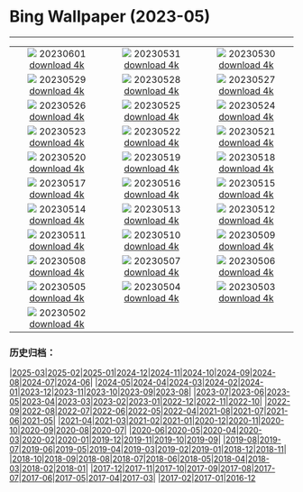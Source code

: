 # Bing Wallpaper (2023-05)
**************
| | | |
|:-:|:-:|:-:|
| ![](https://www.bing.com/th?id=OHR.ReefAwareness_FR-FR6730128355_1920x1080.jpg) 20230601 [download 4k](https://www.bing.com/th?id=OHR.ReefAwareness_FR-FR6730128355_UHD.jpg) | ![](https://www.bing.com/th?id=OHR.WorldOtterDay_FR-FR6635303643_1920x1080.jpg) 20230531 [download 4k](https://www.bing.com/th?id=OHR.WorldOtterDay_FR-FR6635303643_UHD.jpg) | ![](https://www.bing.com/th?id=OHR.HiddenBeach_FR-FR6570977941_1920x1080.jpg) 20230530 [download 4k](https://www.bing.com/th?id=OHR.HiddenBeach_FR-FR6570977941_UHD.jpg) |
| ![](https://www.bing.com/th?id=OHR.Antilles_FR-FR6506777411_1920x1080.jpg) 20230529 [download 4k](https://www.bing.com/th?id=OHR.Antilles_FR-FR6506777411_UHD.jpg) | ![](https://www.bing.com/th?id=OHR.FrenchTennis_FR-FR8649321439_1920x1080.jpg) 20230528 [download 4k](https://www.bing.com/th?id=OHR.FrenchTennis_FR-FR8649321439_UHD.jpg) | ![](https://www.bing.com/th?id=OHR.AloeDichotomum_FR-FR6374833550_1920x1080.jpg) 20230527 [download 4k](https://www.bing.com/th?id=OHR.AloeDichotomum_FR-FR6374833550_UHD.jpg) |
| ![](https://www.bing.com/th?id=OHR.WatSriSawai_FR-FR6804204523_1920x1080.jpg) 20230526 [download 4k](https://www.bing.com/th?id=OHR.WatSriSawai_FR-FR6804204523_UHD.jpg) | ![](https://www.bing.com/th?id=OHR.SaksunFaroe_FR-FR6129573896_1920x1080.jpg) 20230525 [download 4k](https://www.bing.com/th?id=OHR.SaksunFaroe_FR-FR6129573896_UHD.jpg) | ![](https://www.bing.com/th?id=OHR.OldFortress_FR-FR6019989198_1920x1080.jpg) 20230524 [download 4k](https://www.bing.com/th?id=OHR.OldFortress_FR-FR6019989198_UHD.jpg) |
| ![](https://www.bing.com/th?id=OHR.WesternBoxTurtle_FR-FR2003044235_1920x1080.jpg) 20230523 [download 4k](https://www.bing.com/th?id=OHR.WesternBoxTurtle_FR-FR2003044235_UHD.jpg) | ![](https://www.bing.com/th?id=OHR.BiodiverseCostaRica_FR-FR6284486896_1920x1080.jpg) 20230522 [download 4k](https://www.bing.com/th?id=OHR.BiodiverseCostaRica_FR-FR6284486896_UHD.jpg) | ![](https://www.bing.com/th?id=OHR.PontdArcole_FR-FR5695342336_1920x1080.jpg) 20230521 [download 4k](https://www.bing.com/th?id=OHR.PontdArcole_FR-FR5695342336_UHD.jpg) |
| ![](https://www.bing.com/th?id=OHR.EuropeanHoneybee_FR-FR5613899340_1920x1080.jpg) 20230520 [download 4k](https://www.bing.com/th?id=OHR.EuropeanHoneybee_FR-FR5613899340_UHD.jpg) | ![](https://www.bing.com/th?id=OHR.SumatranRhino_FR-FR5124240200_1920x1080.jpg) 20230519 [download 4k](https://www.bing.com/th?id=OHR.SumatranRhino_FR-FR5124240200_UHD.jpg) | ![](https://www.bing.com/th?id=OHR.MuseoSoumaya_FR-FR5141735106_1920x1080.jpg) 20230518 [download 4k](https://www.bing.com/th?id=OHR.MuseoSoumaya_FR-FR5141735106_UHD.jpg) |
| ![](https://www.bing.com/th?id=OHR.CormorantBridge_FR-FR6120224436_1920x1080.jpg) 20230517 [download 4k](https://www.bing.com/th?id=OHR.CormorantBridge_FR-FR6120224436_UHD.jpg) | ![](https://www.bing.com/th?id=OHR.FestivalCannes_FR-FR5682247225_1920x1080.jpg) 20230516 [download 4k](https://www.bing.com/th?id=OHR.FestivalCannes_FR-FR5682247225_UHD.jpg) | ![](https://www.bing.com/th?id=OHR.MorroJable_FR-FR4892451097_1920x1080.jpg) 20230515 [download 4k](https://www.bing.com/th?id=OHR.MorroJable_FR-FR4892451097_UHD.jpg) |
| ![](https://www.bing.com/th?id=OHR.ProcidaItaly_FR-FR4386022745_1920x1080.jpg) 20230514 [download 4k](https://www.bing.com/th?id=OHR.ProcidaItaly_FR-FR4386022745_UHD.jpg) | ![](https://www.bing.com/th?id=OHR.SonnyBonoPelicans_FR-FR4244110139_1920x1080.jpg) 20230513 [download 4k](https://www.bing.com/th?id=OHR.SonnyBonoPelicans_FR-FR4244110139_UHD.jpg) | ![](https://www.bing.com/th?id=OHR.WildLupine_FR-FR0066475130_1920x1080.jpg) 20230512 [download 4k](https://www.bing.com/th?id=OHR.WildLupine_FR-FR0066475130_UHD.jpg) |
| ![](https://www.bing.com/th?id=OHR.FootballField_FR-FR5351490022_1920x1080.jpg) 20230511 [download 4k](https://www.bing.com/th?id=OHR.FootballField_FR-FR5351490022_UHD.jpg) | ![](https://www.bing.com/th?id=OHR.CordouanLighthouse_FR-FR9014715232_1920x1080.jpg) 20230510 [download 4k](https://www.bing.com/th?id=OHR.CordouanLighthouse_FR-FR9014715232_UHD.jpg) | ![](https://www.bing.com/th?id=OHR.TheChaps_FR-FR4392259575_1920x1080.jpg) 20230509 [download 4k](https://www.bing.com/th?id=OHR.TheChaps_FR-FR4392259575_UHD.jpg) |
| ![](https://www.bing.com/th?id=OHR.Huitmai_FR-FR4054655770_1920x1080.jpg) 20230508 [download 4k](https://www.bing.com/th?id=OHR.Huitmai_FR-FR4054655770_UHD.jpg) | ![](https://www.bing.com/th?id=OHR.SealLaughing_FR-FR3690246135_1920x1080.jpg) 20230507 [download 4k](https://www.bing.com/th?id=OHR.SealLaughing_FR-FR3690246135_UHD.jpg) | ![](https://www.bing.com/th?id=OHR.HwangmaesanAzaleas_FR-FR3419632015_1920x1080.jpg) 20230506 [download 4k](https://www.bing.com/th?id=OHR.HwangmaesanAzaleas_FR-FR3419632015_UHD.jpg) |
| ![](https://www.bing.com/th?id=OHR.Popocatepetl_FR-FR3156820655_1920x1080.jpg) 20230505 [download 4k](https://www.bing.com/th?id=OHR.Popocatepetl_FR-FR3156820655_UHD.jpg) | ![](https://www.bing.com/th?id=OHR.RebelBase_FR-FR9127535893_1920x1080.jpg) 20230504 [download 4k](https://www.bing.com/th?id=OHR.RebelBase_FR-FR9127535893_UHD.jpg) | ![](https://www.bing.com/th?id=OHR.ThreeWildebeest_FR-FR9059959513_1920x1080.jpg) 20230503 [download 4k](https://www.bing.com/th?id=OHR.ThreeWildebeest_FR-FR9059959513_UHD.jpg) |
| ![](https://www.bing.com/th?id=OHR.KlostersSerneus_FR-FR8987474545_1920x1080.jpg) 20230502 [download 4k](https://www.bing.com/th?id=OHR.KlostersSerneus_FR-FR8987474545_UHD.jpg) |  |  |

### 历史归档：

|[2025-03](/../2025-03/2025-03.md)|[2025-02](/../2025-02/2025-02.md)|[2025-01](/../2025-01/2025-01.md)|[2024-12](/../2024-12/2024-12.md)|[2024-11](/../2024-11/2024-11.md)|[2024-10](/../2024-10/2024-10.md)|[2024-09](/../2024-09/2024-09.md)|[2024-08](/../2024-08/2024-08.md)|[2024-07](/../2024-07/2024-07.md)|[2024-06](/../2024-06/2024-06.md)|
|[2024-05](/../2024-05/2024-05.md)|[2024-04](/../2024-04/2024-04.md)|[2024-03](/../2024-03/2024-03.md)|[2024-02](/../2024-02/2024-02.md)|[2024-01](/../2024-01/2024-01.md)|[2023-12](/../2023-12/2023-12.md)|[2023-11](/../2023-11/2023-11.md)|[2023-10](/../2023-10/2023-10.md)|[2023-09](/../2023-09/2023-09.md)|[2023-08](/../2023-08/2023-08.md)|
|[2023-07](/../2023-07/2023-07.md)|[2023-06](/../2023-06/2023-06.md)|[2023-05](/2023-05.md)|[2023-04](/../2023-04/2023-04.md)|[2023-03](/../2023-03/2023-03.md)|[2023-02](/../2023-02/2023-02.md)|[2023-01](/../2023-01/2023-01.md)|[2022-12](/../2022-12/2022-12.md)|[2022-11](/../2022-11/2022-11.md)|[2022-10](/../2022-10/2022-10.md)|
|[2022-09](/../2022-09/2022-09.md)|[2022-08](/../2022-08/2022-08.md)|[2022-07](/../2022-07/2022-07.md)|[2022-06](/../2022-06/2022-06.md)|[2022-05](/../2022-05/2022-05.md)|[2022-04](/../2022-04/2022-04.md)|[2021-08](/../2021-08/2021-08.md)|[2021-07](/../2021-07/2021-07.md)|[2021-06](/../2021-06/2021-06.md)|[2021-05](/../2021-05/2021-05.md)|
|[2021-04](/../2021-04/2021-04.md)|[2021-03](/../2021-03/2021-03.md)|[2021-02](/../2021-02/2021-02.md)|[2021-01](/../2021-01/2021-01.md)|[2020-12](/../2020-12/2020-12.md)|[2020-11](/../2020-11/2020-11.md)|[2020-10](/../2020-10/2020-10.md)|[2020-09](/../2020-09/2020-09.md)|[2020-08](/../2020-08/2020-08.md)|[2020-07](/../2020-07/2020-07.md)|
|[2020-06](/../2020-06/2020-06.md)|[2020-05](/../2020-05/2020-05.md)|[2020-04](/../2020-04/2020-04.md)|[2020-03](/../2020-03/2020-03.md)|[2020-02](/../2020-02/2020-02.md)|[2020-01](/../2020-01/2020-01.md)|[2019-12](/../2019-12/2019-12.md)|[2019-11](/../2019-11/2019-11.md)|[2019-10](/../2019-10/2019-10.md)|[2019-09](/../2019-09/2019-09.md)|
|[2019-08](/../2019-08/2019-08.md)|[2019-07](/../2019-07/2019-07.md)|[2019-06](/../2019-06/2019-06.md)|[2019-05](/../2019-05/2019-05.md)|[2019-04](/../2019-04/2019-04.md)|[2019-03](/../2019-03/2019-03.md)|[2019-02](/../2019-02/2019-02.md)|[2019-01](/../2019-01/2019-01.md)|[2018-12](/../2018-12/2018-12.md)|[2018-11](/../2018-11/2018-11.md)|
|[2018-10](/../2018-10/2018-10.md)|[2018-09](/../2018-09/2018-09.md)|[2018-08](/../2018-08/2018-08.md)|[2018-07](/../2018-07/2018-07.md)|[2018-06](/../2018-06/2018-06.md)|[2018-05](/../2018-05/2018-05.md)|[2018-04](/../2018-04/2018-04.md)|[2018-03](/../2018-03/2018-03.md)|[2018-02](/../2018-02/2018-02.md)|[2018-01](/../2018-01/2018-01.md)|
|[2017-12](/../2017-12/2017-12.md)|[2017-11](/../2017-11/2017-11.md)|[2017-10](/../2017-10/2017-10.md)|[2017-09](/../2017-09/2017-09.md)|[2017-08](/../2017-08/2017-08.md)|[2017-07](/../2017-07/2017-07.md)|[2017-06](/../2017-06/2017-06.md)|[2017-05](/../2017-05/2017-05.md)|[2017-04](/../2017-04/2017-04.md)|[2017-03](/../2017-03/2017-03.md)|
|[2017-02](/../2017-02/2017-02.md)|[2017-01](/../2017-01/2017-01.md)|[2016-12](/../2016-12/2016-12.md)